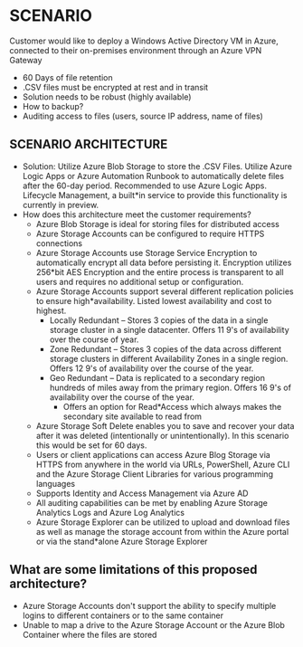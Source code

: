# **SCENARIO**

Customer would like to deploy a Windows Active Directory VM in Azure, connected to their on-premises environment through an Azure VPN Gateway

* 60 Days of file retention
* .CSV files must be encrypted at rest and in transit
* Solution needs to be robust (highly available)
* How to backup?
* Auditing access to files (users, source IP address, name of files)

## **SCENARIO ARCHITECTURE**

* Solution:  Utilize Azure Blob Storage to store the .CSV Files.  Utilize Azure Logic Apps or Azure Automation Runbook to automatically delete files after the 60-day period.  Recommended to use Azure Logic Apps.  Lifecycle Management, a built*in service to provide this functionality is currently in preview.
* How does this architecture meet the customer requirements?
  * Azure Blob Storage is ideal for storing files for distributed access
  * Azure Storage Accounts can be configured to require HTTPS connections
  * Azure Storage Accounts use Storage Service Encryption to automatically encrypt all data before persisting it.  Encryption utilizes 256*bit AES Encryption and the entire process is transparent to all users and requires no additional setup or configuration.
  * Azure Storage Accounts support several different replication policies to ensure high*availability.  Listed lowest availability and cost to highest.
    * Locally Redundant – Stores 3 copies of the data in a single storage cluster in a single datacenter.   Offers 11 9&#39;s of availability over the course of year.
    * Zone Redundant – Stores 3 copies of the data across different storage clusters in different Availability Zones in a single region.  Offers 12 9&#39;s of availability over the course of the year.
    * Geo Redundant – Data is replicated to a secondary region hundreds of miles away from the primary region.  Offers 16 9&#39;s of availability over the course of the year.
      * Offers an option for Read*Access which always makes the secondary site available to read from
  * Azure Storage Soft Delete enables you to save and recover your data after it was deleted (intentionally or unintentionally).  In this scenario this would be set for 60 days.
  * Users or client applications can access Azure Blog Storage via HTTPS from anywhere in the world via URLs, PowerShell, Azure CLI and the Azure Storage Client Libraries for various programming languages
  * Supports Identity and Access Management via Azure AD
  * All auditing capabilities can be met by enabling Azure Storage Analytics Logs and Azure Log Analytics
  * Azure Storage Explorer can be utilized to upload and download files as well as manage the storage account from within the Azure portal or via the stand*alone Azure Storage Explorer

## **What are some limitations of this proposed architecture?**

* Azure Storage Accounts don&#39;t support the ability to specify multiple logins to different containers or to the same container
* Unable to map a drive to the Azure Storage Account or the Azure Blob Container where the files are stored